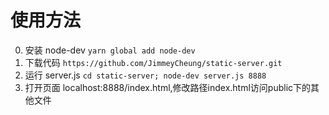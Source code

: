 # 使用方法

0. 安装 node-dev
    `yarn global add node-dev`
1. 下载代码 
    `https://github.com/JimmeyCheung/static-server.git`
2. 运行 server.js
    `cd static-server; node-dev server.js 8888`
3. 打开页面 localhost:8888/index.html,修改路径index.html访问public下的其他文件
